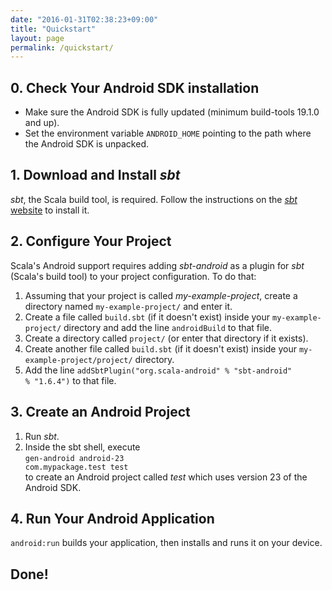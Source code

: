 ```yaml
---
date: "2016-01-31T02:38:23+09:00"
title: "Quickstart"
layout: page
permalink: /quickstart/
---
```


## 0. Check Your Android SDK installation

- Make sure the Android SDK is fully updated (minimum build-tools 19.1.0 and up).
- Set the environment variable <code>ANDROID_HOME</code> pointing to the path where the Android SDK is unpacked.

## 1. Download and Install _sbt_

_sbt_, the Scala build tool, is required. Follow the instructions on the [_sbt_ website](http://www.scala-sbt.org/0.13/docs/Manual-Installation.html) to install it.

## 2. Configure Your Project

Scala's Android support requires adding _sbt-android_ as a plugin for _sbt_ (Scala's build tool) to your project configuration. To do that:

1. Assuming that your project is called _my-example-project_, create a directory named <code>my-example-project/</code> and enter it.
2. Create a file called <code>build.sbt</code> (if it doesn't exist) inside your <code>my-example-project/</code> directory and add the line <code>androidBuild</code> to that file.
3. Create a directory called <code>project/</code> (or enter that directory if it exists).<br/>
4. Create another file called <code>build.sbt</code> (if it doesn't exist) inside your <code>my-example-project/project/</code> directory.
5. Add the line <code>addSbtPlugin("org.scala-android" % "sbt-android" % "1.6.4")</code> to that file.

## 3. Create an Android Project

1. Run _sbt_.
2. Inside the sbt shell, execute<br/>
   <code>gen-android android-23 com.mypackage.test test</code><br/>
   to create an Android project called _test_ which uses version 23 of the Android SDK.

## 4. Run Your Android Application
   <code>android:run</code> builds your application, then installs and runs it on your device.

## Done!
